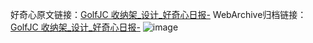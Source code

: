 好奇心原文链接：[GolfJC 收纳架_设计_好奇心日报-](https://www.qdaily.com/articles/8437.html)
WebArchive归档链接：[GolfJC 收纳架_设计_好奇心日报-](http://web.archive.org/web/20190623152826/https://www.qdaily.com/articles/8437.html)
![image](http://ww3.sinaimg.cn/large/007d5XDply1g3vd59umopj30u03qqanw)